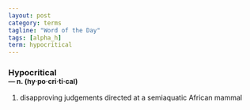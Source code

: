 ```yaml
---
layout: post
category: terms
tagline: "Word of the Day"
tags: [alpha_h]
term: hypocritical
---
```


<h3>Hypocritical<br/> <small>&mdash; n. (hy<span>&middot;</span>po<span>&middot;</span>cri<span>&middot;</span>ti<span>&middot;</span>cal)</small></h3>
<p><ol>
<li>disapproving judgements directed at a semiaquatic African mammal</li>
</ol></p>
